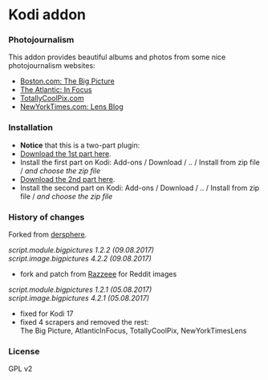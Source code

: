 # Kodi addon

### Photojournalism

This addon provides beautiful albums and photos from some nice photojournalism websites:   

- [Boston.com: The Big Picture](https://www.bostonglobe.com/news/bigpicture)
- [The Atlantic: In Focus](https://www.theatlantic.com/infocus/)
- [TotallyCoolPix.com](https://totallycoolpix.com)
- [NewYorkTimes.com: Lens Blog](https://lens.blogs.nytimes.com/)

### Installation

* **Notice** that this is a two-part plugin:
* [Download the 1st part here](https://github.com/idleloop-github/script.module.bigpictures/releases/download/v1.2.2/script.module.bigpictures-1.2.2.zip).   
* Install the first part on Kodi:  Add-ons / Download / .. / Install from zip file / *and choose the zip file*   
* [Download the 2nd part here](https://github.com/idleloop-github/script.image.bigpictures/releases/download/v4.2.2/script.image.bigpictures-4.2.2.zip).   
* Install the second part on Kodi: Add-ons / Download / .. / Install from zip file / *and choose the zip file*   

### History of changes

Forked from [dersphere](https://github.com/dersphere/script.image.bigpictures/tree/master).   

*script.module.bigpictures 1.2.2 (09.08.2017)*   
*script.image.bigpictures  4.2.2 (09.08.2017)*   

- fork and patch from [Razzeee](https://github.com/Razzeee/script.module.bigpictures) for Reddit images

*script.module.bigpictures 1.2.1 (05.08.2017)*   
*script.image.bigpictures  4.2.1 (05.08.2017)*   

- fixed for Kodi 17
- fixed 4 scrapers and removed the rest:   
  The Big Picture, AtlanticInFocus, TotallyCoolPix, NewYorkTimesLens

### License

GPL v2
